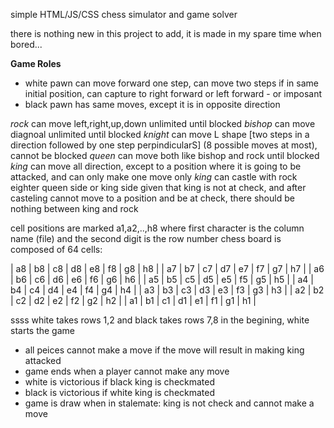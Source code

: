 simple HTML/JS/CSS chess simulator and game solver

there is nothing new in this project to add, it is made in my spare time when bored...

**Game Roles**

- white pawn can move forward one step, can move two steps if in same initial position, can capture to right forward or left forward - or imposant
- black pawn has same moves, except it is in opposite direction

*rock* can move left,right,up,down unlimited until blocked
*bishop* can move diagnoal unlimited until blocked
*knight* can move L shape [two steps in a direction followed by one step perpindicularS] (8 possible moves at most), cannot be blocked
*queen* can move both like bishop and rock until blocked
*king* can move all direction, except to a position where it is going to be attacked, and can only make one move only
*king* can castle with rock eighter queen side or king side given that king is not at check, and after casteling cannot move 
to a position and be at check, there should be nothing between king and rock

cell positions are marked a1,a2,..,h8 where first character is the column name (file) and the second digit is the row number
chess board is composed of 64 cells:


| a8 | b8 | c8 | d8 | e8 | f8 | g8 | h8 |
| a7 | b7 | c7 | d7 | e7 | f7 | g7 | h7 |
| a6 | b6 | c6 | d6 | e6 | f6 | g6 | h6 |
| a5 | b5 | c5 | d5 | e5 | f5 | g5 | h5 |
| a4 | b4 | c4 | d4 | e4 | f4 | g4 | h4 |
| a3 | b3 | c3 | d3 | e3 | f3 | g3 | h3 |
| a2 | b2 | c2 | d2 | e2 | f2 | g2 | h2 |
| a1 | b1 | c1 | d1 | e1 | f1 | g1 | h1 |

ssss
white takes rows 1,2 and black takes rows 7,8 in the begining, white starts the game

- all peices cannot make a move if the move will result in making king attacked
- game ends when a player cannot make any move
- white is victorious if black king is checkmated
- black is victorious if white king is checkmated
- game is draw when in stalemate: king is not check and cannot make a move